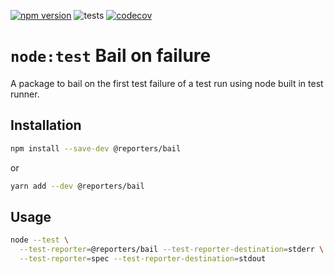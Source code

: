 [![npm version](https://img.shields.io/npm/v/@reporters/bail)](https://www.npmjs.com/package/@reporters/bail) ![tests](https://github.com/MoLow/reporters/actions/workflows/test.yaml/badge.svg?branch=main) [![codecov](https://codecov.io/gh/MoLow/reporters/branch/main/graph/badge.svg?token=0LFVC8SCQV)](https://codecov.io/gh/MoLow/reporters)

# `node:test` Bail on failure
A package to bail on the first test failure of a test run
using node built in test runner.

## Installation

```bash
npm install --save-dev @reporters/bail
```
or
```bash
yarn add --dev @reporters/bail
```

## Usage

```bash
node --test \
  --test-reporter=@reporters/bail --test-reporter-destination=stderr \
  --test-reporter=spec --test-reporter-destination=stdout
```

